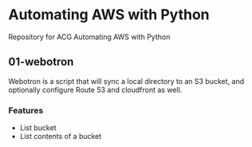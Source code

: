 # Automating AWS with Python

Repository for ACG Automating AWS with Python

## 01-webotron

Webotron is a script that will sync a local directory to an S3 bucket, and 
optionally configure Route 53 and cloudfront as well.

### Features

- List bucket
- List contents of a bucket
